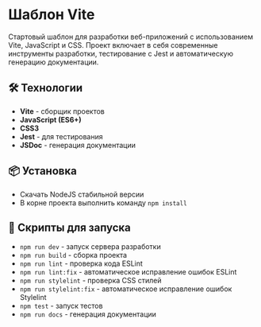 # Шаблон Vite

Стартовый шаблон для разработки веб-приложений с использованием Vite, JavaScript и CSS. Проект включает в себя современные инструменты разработки, тестирование с Jest и автоматическую генерацию документации.

## 🛠️ Технологии

- **Vite** - сборщик проектов
- **JavaScript (ES6+)**
- **CSS3**
- **Jest** - для тестирования
- **JSDoc** - генерация документации

## 📦 Установка
- Скачать NodeJS стабильной версии
- В корне проекта выполнить команду `npm install`

## 🔧 Скрипты для запуска

- `npm run dev` - запуск сервера разработки
- `npm run build` - сборка проекта
- `npm run lint` - проверка кода ESLint
- `npm run lint:fix` - автоматическое исправление ошибок ESLint
- `npm run stylelint` - проверка CSS стилей
- `npm run stylelint:fix` - автоматическое исправление ошибок Stylelint
- `npm test` - запуск тестов
- `npm run docs` - генерация документации